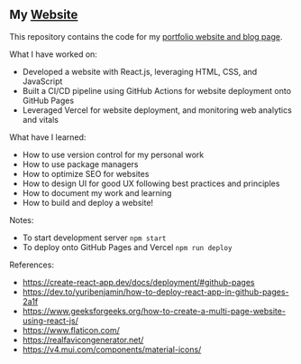 ## My [Website](https://jaidensiu.vercel.app)

This repository contains the code for my [portfolio website and blog page](https://jaidensiu.vercel.app).

What I have worked on:
- Developed a website with React.js, leveraging HTML, CSS, and JavaScript
- Built a CI/CD pipeline using GitHub Actions for website deployment onto GitHub Pages
- Leveraged Vercel for website deployment, and monitoring web analytics and vitals

What have I learned:
- How to use version control for my personal work
- How to use package managers
- How to optimize SEO for websites
- How to design UI for good UX following best practices and principles
- How to document my work and learning
- How to build and deploy a website!

Notes:
- To start development server ```npm start```
- To deploy onto GitHub Pages and Vercel ```npm run deploy```

References:
- https://create-react-app.dev/docs/deployment/#github-pages
- https://dev.to/yuribenjamin/how-to-deploy-react-app-in-github-pages-2a1f
- https://www.geeksforgeeks.org/how-to-create-a-multi-page-website-using-react-js/
- https://www.flaticon.com/
- https://realfavicongenerator.net/
- https://v4.mui.com/components/material-icons/
